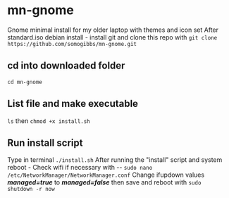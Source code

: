 # mn-gnome
Gnome minimal install for my older laptop with themes and icon set
After standard.iso debian install - install git and clone this repo with `git clone https://github.com/somogibbs/mn-gnome.git` 
## cd into downloaded folder 
`cd mn-gnome`
## List file and make executable 
`ls` then `chmod +x install.sh` 
## Run install script
Type in terminal `./install.sh`
After running the "install" script and system reboot -
Check wifi if necessary with -- `sudo nano /etc/NetworkManager/NetworkManager.conf`
Change ifupdown values ***managed=true*** to ***managed=false*** then save and reboot with `sudo shutdown -r now`



